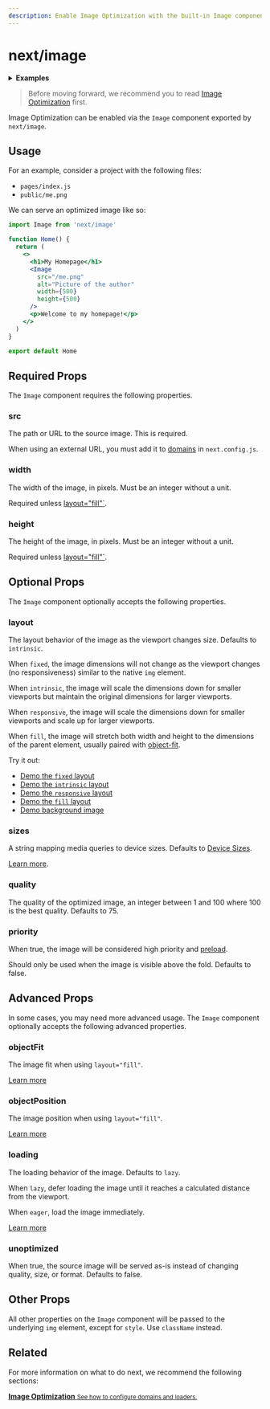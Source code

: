 ```yaml
---
description: Enable Image Optimization with the built-in Image component.
---
```


# next/image

<details>
  <summary><b>Examples</b></summary>
  <ul>
    <li><a href="https://github.com/vercel/next.js/tree/canary/examples/image-component">Image Component</a></li>
  </ul>
</details>

> Before moving forward, we recommend you to read [Image Optimization](/docs/basic-features/image-optimization.md) first.

Image Optimization can be enabled via the `Image` component exported by `next/image`.

## Usage

For an example, consider a project with the following files:

- `pages/index.js`
- `public/me.png`

We can serve an optimized image like so:

```jsx
import Image from 'next/image'

function Home() {
  return (
    <>
      <h1>My Homepage</h1>
      <Image
        src="/me.png"
        alt="Picture of the author"
        width={500}
        height={500}
      />
      <p>Welcome to my homepage!</p>
    </>
  )
}

export default Home
```

## Required Props

The `Image` component requires the following properties.

### src

The path or URL to the source image. This is required.

When using an external URL, you must add it to [domains](/docs/basic-features/image-optimization.md#domains) in `next.config.js`.

### width

The width of the image, in pixels. Must be an integer without a unit.

Required unless [layout="fill"`](#layout).

### height

The height of the image, in pixels. Must be an integer without a unit.

Required unless [layout="fill"`](#layout).

## Optional Props

The `Image` component optionally accepts the following properties.

### layout

The layout behavior of the image as the viewport changes size. Defaults to `intrinsic`.

When `fixed`, the image dimensions will not change as the viewport changes (no responsiveness) similar to the native `img` element.

When `intrinsic`, the image will scale the dimensions down for smaller viewports but maintain the original dimensions for larger viewports.

When `responsive`, the image will scale the dimensions down for smaller viewports and scale up for larger viewports.

When `fill`, the image will stretch both width and height to the dimensions of the parent element, usually paired with [object-fit](https://developer.mozilla.org/en-US/docs/Web/CSS/object-fit).

Try it out:

- [Demo the `fixed` layout](https://image-component.nextjs.gallery/layout-fixed)
- [Demo the `intrinsic` layout](https://image-component.nextjs.gallery/layout-intrinsic)
- [Demo the `responsive` layout](https://image-component.nextjs.gallery/layout-responsive)
- [Demo the `fill` layout](https://image-component.nextjs.gallery/layout-fill)
- [Demo background image](https://image-component.nextjs.gallery/background)

### sizes

A string mapping media queries to device sizes. Defaults to [Device Sizes](/docs/basic-features/image-optimization.md#device-sizes).

[Learn more](https://developer.mozilla.org/en-US/docs/Web/HTML/Element/img#attr-sizes).

### quality

The quality of the optimized image, an integer between 1 and 100 where 100 is the best quality. Defaults to 75.

### priority

When true, the image will be considered high priority and [preload](https://web.dev/preload-responsive-images/).

Should only be used when the image is visible above the fold. Defaults to false.

## Advanced Props

In some cases, you may need more advanced usage. The `Image` component optionally accepts the following advanced properties.

### objectFit

The image fit when using `layout="fill"`.

[Learn more](https://developer.mozilla.org/en-US/docs/Web/CSS/object-fit)

### objectPosition

The image position when using `layout="fill"`.

[Learn more](https://developer.mozilla.org/en-US/docs/Web/CSS/object-position)

### loading

The loading behavior of the image. Defaults to `lazy`.

When `lazy`, defer loading the image until it reaches a calculated distance from the viewport.

When `eager`, load the image immediately.

[Learn more](https://developer.mozilla.org/en-US/docs/Web/HTML/Element/img#attr-loading)

### unoptimized

When true, the source image will be served as-is instead of changing quality, size, or format. Defaults to false.

## Other Props

All other properties on the `Image` component will be passed to the underlying `img` element, except for `style`. Use `className` instead.

## Related

For more information on what to do next, we recommend the following sections:

<div class="card">
  <a href="/docs/basic-features/image-optimization.md">
    <b>Image Optimization</b>
    <small>See how to configure domains and loaders.</small>
  </a>
</div>
